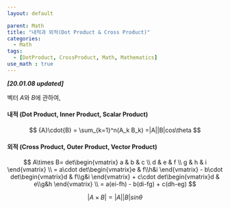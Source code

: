 ```yaml
---
layout: default

parent: Math
title: "내적과 외적(Dot Product & Cross Product)"
categories:
  - Math
tags:
  - [DotProduct, CrossProduct, Math, Mathematics]
use_math : true
---
```


***[20.01.08 updated]***



벡터 $A$와 $B$에 관하여,



#### 내적 (Dot Product, Inner Product, Scalar Product)

$$
{A}\cdot{B} = \sum_{k=1}^n(A_k B_k)
=|A||B|cos\theta
$$

#### 외적  (Cross Product, Outer Product, Vector Product)

$$
A\times B= det\begin{vmatrix}
a & b & c \\
d &  e & f \\
g &  h & i
\end{vmatrix} \\
= a\cdot det\begin{vmatrix}e & f\\h&i \end{vmatrix} - b\cdot det\begin{vmatrix}d & f\\g&i \end{vmatrix} + c\cdot det\begin{vmatrix}d & e\\g&h \end{vmatrix} \\ 
= a(ei-fh) - b(di-fg) + c(dh-eg) 
$$

$$
|A\times B| = |A||B|sin\theta
$$

